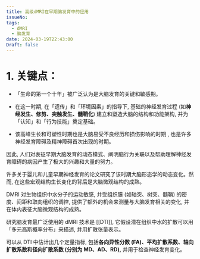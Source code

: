 ```yaml
---
title: 高级dMRI在早期脑发育中的应用
issueNo: 
tags:
  - dMRI
  - 脑发育
date: 2024-03-19T22:43:00
Draft: false
---
```

# 1. 关键点：

* 「生命的第一个十年」被广泛认为是大脑发育的关键和敏感期。

* 在这一时期, 在「遗传」和「环境因素」的指导下, 基础的神经发育过程 (如**神经发生、修剪、突触发生、髓鞘化**) 建立和塑造大脑的结构和功能架构, 并为「认知」和「行为技能」奠定基础。

* 该高峰生长和可塑性时期也是大脑易受不良经历和损伤影响的时期 , 也是许多神经发育障碍及精神障碍首次出现的时期。

因此, 人们对表征早期大脑发育的动态模式、阐明脑行为关联以及帮助理解神经发育障碍的病因产生了极大的兴趣和大量的努力。

许多关于婴儿和儿童早期神经发育的论文研究了该时期大脑形态学的动态变化。然而, 在这些宏观结构生长变化的背后是大脑微观结构的成熟。

DMRI 对生物组织中水分子的运动敏感, 并受组织膜 (如轴突、树突、髓鞘) 的密度、间距和取向组织的调控, 提供了额外的机会来测量与大脑发育相关的变化, 并在体内表征大脑微观结构的成熟。

研究脑发育最广泛使用的 dMRI 技术是 [[DTI]], 它假设潜在组织中水的扩散可以用「多元高斯概率分布」来描述, 并用扩散张量表示。


可以从 DTI 中估计出几个定量指标, 包括**各向异性分数 (FA)、平均扩散系数、轴向扩散系数和径向扩散系数 (分别为 MD、AD、RD),** 并用于检查神经发育变化。
